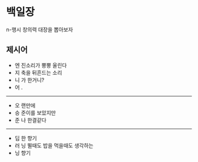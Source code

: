# 백일장
n-행시 창의력 대장을 뽑아보자

## 제시어
- 엔 진소리가 뿡뿡 울린다
- 지 축을 뒤흔드는 소리
- 니 가 한거니?
- 어 .
---
- 오 랜만에
- 승 준이를 보았지만
- 준 나 한결같다
---
- 딥 한 향기
- 러 닝 뛸때도 밥을 먹을때도 생각하는 
- 닝 향기
